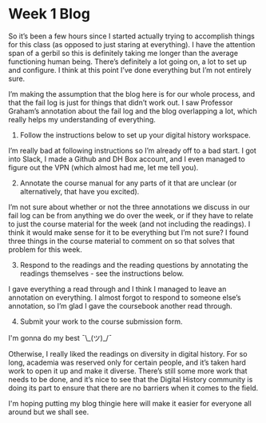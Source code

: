 # Week 1 Blog
So it’s been a few hours since I started actually trying to accomplish things for this class (as opposed to just staring at everything). I have the attention span of a gerbil so this is definitely taking me longer than the average functioning human being. There’s definitely a lot going on, a lot to set up and configure. I think at this point I’ve done everything but I’m not entirely sure.  

I’m making the assumption that the blog here is for our whole process, and that the fail log is just for things that didn’t work out. I saw Professor Graham’s annotation about the fail log and the blog overlapping a lot, which really helps my understanding of everything. 

1. Follow the instructions below to set up your digital history workspace.

I’m really bad at following instructions so I’m already off to a bad start. I got into Slack, I made a Github and DH Box account, and I even managed to figure out the VPN (which almost had me, let me tell you). 

2. Annotate the course manual for any parts of it that are unclear (or alternatively, that have you excited).
	
I’m not sure about whether or not the three annotations we discuss in our fail log can be from anything we do over the week, or if they have to relate to just the course material for the week (and not including the readings). I think it would make sense for it to be everything but I’m not sure? I found three things in the course material to comment on so that solves that problem for this week.

3. Respond to the readings and the reading questions by annotating the readings themselves - see the instructions below.
	
I gave everything a read through and I think I managed to leave an annotation on everything. I almost forgot to respond to someone else’s annotation, so I’m glad I gave the coursebook another read through. 

4. Submit your work to the course submission form.

  I'm gonna do my best ¯\\\_(ツ)_/¯


Otherwise, I really liked the readings on diversity in digital history. For so long, academia was reserved only for certain people, and it’s taken hard work to open it up and make it diverse. There’s still some more work that needs to be done, and it’s nice to see that the Digital History community is doing its part to ensure that there are no barriers when it comes to the field.

I'm hoping putting my blog thingie here will make it easier for everyone all around but we shall see. 
